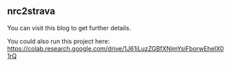 nrc2strava
---
You can visit this blog to get further details.

You could also run this project here:
https://colab.research.google.com/drive/1J61iLuzZGBfXNjmYsiFborwEheIX01rQ
